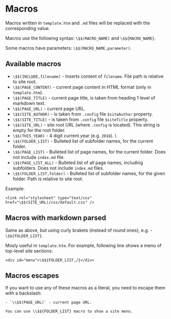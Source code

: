 # Macros

Macros written in `template.htm` and `.md` files will be replaced with the corresponding value.

Macros use the following syntax: `\$$(MACRO_NAME)` and `\$${MACRO_NAME}`.

Some macros have parameters: `\$$(MACRO_NAME,parameter)`.

## Available macros

- `\$$(INCLUDE,filename)` - Inserts content of `filename`. File path is relative to site root.
- `\$$(PAGE_CONTENT)` - current page content in HTML format (only in `template.htm`).
- `\$$(PAGE_TITLE)` - current page title, is taken from heading 1 level of markdown text.
- `\$$(PAGE_URL)` - current page URL.
- `\$$(SITE_AUTHOR)` - is taken from `.config` file `$siteAuthor` property.
- `\$$(SITE_TITLE)` - is taken from `.config` file `$siteTitle` property.
- `\$$(SITE_URL)` - site root URL (where `.config` is located). This string is empty for the root folder.
- `\$$(THIS_YEAR)` - 4 digit current year (e.g. `2016`). \\
&nbsp;
- `\$$(FOLDER_LIST)` - Bulleted list of subfolder names, for the current folder.
- `\$$(PAGE_LIST)` - Bulleted list of page names, for the current folder. Does not include `index.md` file.
- `\$$(PAGE_LIST_ALL)` - Bulleted list of all page names, including subfolders. Does not include `index.md` files.
- `\$$(FOLDER_LIST,folder)` - Bulleted list of subfolder names, for the given folder. Path is relative to site root.


Example:

```
<link rel="stylesheet" type="text/css" href="\$$(SITE_URL)/css/default.css" />
```

## Macros with markdown parsed

Same as above, but using curly brakets (instead of round ones), e.g. - `\$${FOLDER_LIST}`.

Mosly useful in `template.htm`. For example, following line shows a menu of top-level site sections:

```
<div id="menu">\$${FOLDER_LIST,/}</div>
```

## Macros escapes

If you want to use any of these macros as a literal, you need to escape them with a backslash:

```
- `\\$$(PAGE_URL)` - current page URL.
```

```
You can use \\$${FOLDER_LIST} macro to show a site menu.
```
